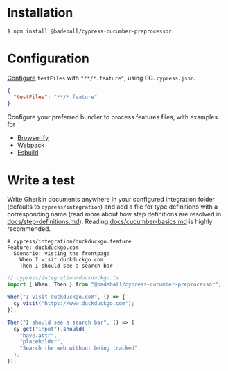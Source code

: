 # Installation

```
$ npm install @badeball/cypress-cucumber-preprocessor
```

# Configuration

[Configure](https://docs.cypress.io/guides/references/configuration) `testFiles` with `"**/*.feature"`, using EG. `cypress.json`.

```json
{
  "testFiles": "**/*.feature"
}
```

Configure your preferred bundler to process features files, with examples for

* [Browserify](../examples/browserify)
* [Webpack](../examples/webpack)
* [Esbuild](../examples/esbuild)

# Write a test

Write Gherkin documents anywhere in your configured integration folder (defaults to `cypress/integration`) and add a file for type definitions with a corresponding name (read more about how step definitions are resolved in [docs/step-definitions.md](step-definitions.md)). Reading [docs/cucumber-basics.md](cucumber-basics.md) is highly recommended.

```cucumber
# cypress/integration/duckduckgo.feature
Feature: duckduckgo.com
  Scenario: visting the frontpage
    When I visit duckduckgo.com
    Then I should see a search bar
```

```ts
// cypress/integration/duckduckgo.ts
import { When, Then } from "@badeball/cypress-cucumber-preprocessor";

When("I visit duckduckgo.com", () => {
  cy.visit("https://www.duckduckgo.com");
});

Then("I should see a search bar", () => {
  cy.get("input").should(
    "have.attr",
    "placeholder",
    "Search the web without being tracked"
  );
});
```
